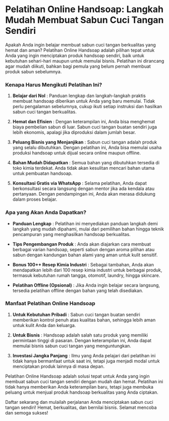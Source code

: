 # Pelatihan Online Handsoap: Langkah Mudah Membuat Sabun Cuci Tangan Sendiri



Apakah Anda ingin belajar membuat sabun cuci tangan berkualitas yang hemat dan aman? Pelatihan Online Handsoap adalah pilihan tepat untuk Anda yang ingin menciptakan produk handsoap sendiri, baik untuk kebutuhan sehari-hari maupun untuk memulai bisnis. Pelatihan ini dirancang agar mudah diikuti, bahkan bagi pemula yang belum pernah membuat produk sabun sebelumnya.



### Kenapa Harus Mengikuti Pelatihan Ini?

1. **Belajar dari Nol** :
Panduan lengkap dan langkah-langkah praktis membuat handsoap diberikan untuk Anda yang baru memulai. Tidak perlu pengalaman sebelumnya, cukup ikuti setiap instruksi dan hasilkan sabun cuci tangan berkualitas.

2. **Hemat dan Efisien** :
Dengan keterampilan ini, Anda bisa menghemat biaya pembelian sabun di luar. Sabun cuci tangan buatan sendiri juga lebih ekonomis, apalagi jika diproduksi dalam jumlah besar.

3. **Peluang Bisnis yang Menjanjikan** :
Sabun cuci tangan adalah produk yang selalu dibutuhkan. Dengan pelatihan ini, Anda bisa memulai usaha produksi handsoap untuk dijual secara online maupun offline.

4. **Bahan Mudah Didapatkan** :
Semua bahan yang dibutuhkan tersedia di toko kimia terdekat. Anda tidak akan kesulitan mencari bahan utama untuk pembuatan handsoap.

5. **Konsultasi Gratis via WhatsApp** :
Selama pelatihan, Anda dapat berkonsultasi secara langsung dengan mentor jika ada kendala atau pertanyaan. Dengan pendampingan ini, Anda akan merasa didukung dalam proses belajar.


### Apa yang Akan Anda Dapatkan?

- **Panduan Lengkap** :
Pelatihan ini menyediakan panduan langkah demi langkah yang mudah dipahami, mulai dari pemilihan bahan hingga teknik pencampuran yang menghasilkan handsoap berkualitas.

- **Tips Pengembangan Produk** :
Anda akan diajarkan cara membuat berbagai varian handsoap, seperti sabun dengan aroma pilihan atau sabun dengan kandungan bahan alami yang aman untuk kulit sensitif.

- **Bonus 100++ Resep Kimia Industri** :
Sebagai tambahan, Anda akan mendapatkan lebih dari 100 resep kimia industri untuk berbagai produk, termasuk kebutuhan rumah tangga, otomotif, laundry, hingga skincare.

- **Pelatihan Offline (Opsional)** :
Jika Anda ingin belajar secara langsung, tersedia pelatihan offline dengan bahan yang telah disediakan.


### Manfaat Pelatihan Online Handsoap

1. **Untuk Kebutuhan Pribadi** :
Sabun cuci tangan buatan sendiri memberikan kontrol penuh atas kualitas bahan, sehingga lebih aman untuk kulit Anda dan keluarga.

2. **Untuk Bisnis** :
Handsoap adalah salah satu produk yang memiliki permintaan tinggi di pasaran. Dengan keterampilan ini, Anda dapat memulai bisnis sabun cuci tangan yang menguntungkan.

3. **Investasi Jangka Panjang** :
Ilmu yang Anda pelajari dari pelatihan ini tidak hanya bermanfaat untuk saat ini, tetapi juga menjadi modal untuk menciptakan produk lainnya di masa depan.


Pelatihan Online Handsoap adalah solusi tepat untuk Anda yang ingin membuat sabun cuci tangan sendiri dengan mudah dan hemat. Pelatihan ini tidak hanya memberikan Anda keterampilan baru, tetapi juga membuka peluang untuk menjual produk handsoap berkualitas yang Anda ciptakan.

Daftar sekarang dan mulailah perjalanan Anda menciptakan sabun cuci tangan sendiri! Hemat, berkualitas, dan bernilai bisnis. Selamat mencoba dan semoga sukses! 
